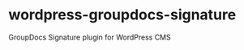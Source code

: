 wordpress-groupdocs-signature
=============================

GroupDocs Signature plugin for WordPress CMS